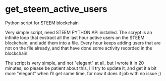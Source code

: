 # get_steem_active_users
Python script for STEEM blockchain

Very simple script, need STEEM PYTHON API installed.
The scrypt is an infinite loop that exstract all the last hour active users on the STEEM blockchain, and add them into a file. Every hour keeps adding users that are not on the file already, and that have done some activity recorded in the blockchain.

The script is very simple, and not "elegant" at all, but I wrote it in 20 minutes, so please be patient about this, I'll try to update it, and get it a bit more "elegant" when I'll get some time, for now it does it job with no issue ;)
